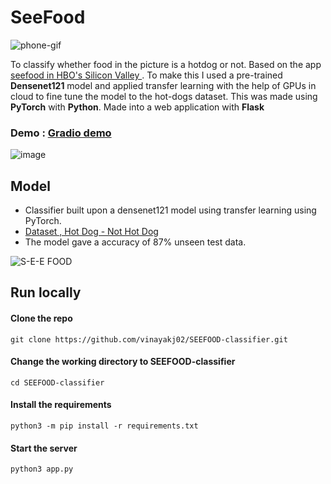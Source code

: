 # SeeFood
![phone-gif](https://user-images.githubusercontent.com/74676945/176158166-e24d4065-aae8-4cd8-a6e5-3002ebf15117.gif)

To classify whether food in the picture is a hotdog or not. Based on the app [seefood in HBO's Silicon Valley ](https://www.youtube.com/watch?v=vIci3C4JkL0). To make this I used a pre-trained <b>Densenet121</b> model and applied transfer learning with the help of GPUs in cloud to fine tune the model to the hot-dogs dataset. This was made using <b>PyTorch</b> with <b>Python</b>. Made into a web application with <b>Flask</b> </p> 

### Demo : [Gradio demo](https://thawing-castle-09965.herokuapp.com/)
![image](https://user-images.githubusercontent.com/74676945/176158998-adc45798-1a54-43d3-8155-ded6f093c289.png)

## Model 
* Classifier built upon a densenet121 model using transfer learning using PyTorch. 
* [Dataset , Hot Dog - Not Hot Dog](https://www.kaggle.com/dansbecker/hot-dog-not-hot-dog)
* The model gave a accuracy of 87% unseen test data.

![S-E-E FOOD](https://user-images.githubusercontent.com/74676945/176158167-70dacb97-35f2-455b-8cfb-4b32c0caca57.gif)

## Run locally 

#### Clone the repo
```
git clone https://github.com/vinayakj02/SEEFOOD-classifier.git
```

#### Change the working directory to SEEFOOD-classifier
```
cd SEEFOOD-classifier
```

#### Install the requirements
```
python3 -m pip install -r requirements.txt
```

#### Start the server
```
python3 app.py
```

